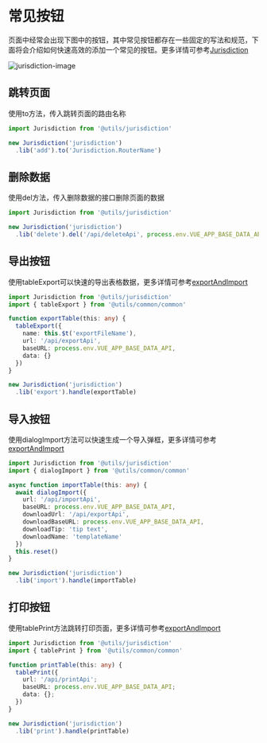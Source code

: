 # 常见按钮

页面中经常会出现下图中的按钮，其中常见按钮都存在一些固定的写法和规范，下面将会介绍如何快速高效的添加一个常见的按钮。更多详情可参考[Jurisdiction](../../utils/modules/jurisdiction)

![jurisdiction-image](/usage/jurisdiction-show.jpg)

## 跳转页面

使用to方法，传入跳转页面的路由名称

```ts
import Jurisdiction from '@utils/jurisdiction'

new Jurisdiction('jurisdiction')
  .lib('add').to('Jurisdiction.RouterName')
```

## 删除数据

使用del方法，传入删除数据的接口删除页面的数据

```ts
import Jurisdiction from '@utils/jurisdiction'

new Jurisdiction('jurisdiction')
  .lib('delete').del('/api/deleteApi', process.env.VUE_APP_BASE_DATA_API)
```

## 导出按钮

使用tableExport可以快速的导出表格数据，更多详情可参考[exportAndImport](../../utils/other/exportAndImport)

```ts
import Jurisdiction from '@utils/jurisdiction'
import { tableExport } from '@utils/common/common'

function exportTable(this: any) {
  tableExport({
    name: this.$t('exportFileName'),
    url: '/api/exportApi',
    baseURL: process.env.VUE_APP_BASE_DATA_API,
    data: {}
  })
}

new Jurisdiction('jurisdiction')
  .lib('export').handle(exportTable)
```

## 导入按钮

使用dialogImport方法可以快速生成一个导入弹框，更多详情可参考[exportAndImport](../../utils/other/exportAndImport)

```ts
import Jurisdiction from '@utils/jurisdiction'
import { dialogImport } from '@utils/common/common'

async function importTable(this: any) {
  await dialogImport({
    url: '/api/importApi',
    baseURL: process.env.VUE_APP_BASE_DATA_API,
    downloadUrl: '/api/exportApi',
    downloadBaseURL: process.env.VUE_APP_BASE_DATA_API,
    downloadTip: 'tip text',
    downloadName: 'templateName'
  })
  this.reset()
}

new Jurisdiction('jurisdiction')
  .lib('import').handle(importTable)
```

## 打印按钮

使用tablePrint方法跳转打印页面，更多详情可参考[exportAndImport](../../utils/other/print)

```ts
import Jurisdiction from '@utils/jurisdiction'
import { tablePrint } from '@utils/common/common'

function printTable(this: any) {
  tablePrint({
    url: '/api/printApi';
    baseURL: process.env.VUE_APP_BASE_DATA_API;
    data: {};
  })
}

new Jurisdiction('jurisdiction')
  .lib('print').handle(printTable)
```

